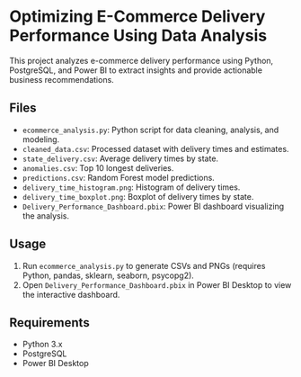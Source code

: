 # Optimizing E-Commerce Delivery Performance Using Data Analysis

This project analyzes e-commerce delivery performance using Python, PostgreSQL, and Power BI to extract insights and provide actionable business recommendations.

## Files
- `ecommerce_analysis.py`: Python script for data cleaning, analysis, and modeling.
- `cleaned_data.csv`: Processed dataset with delivery times and estimates.
- `state_delivery.csv`: Average delivery times by state.
- `anomalies.csv`: Top 10 longest deliveries.
- `predictions.csv`: Random Forest model predictions.
- `delivery_time_histogram.png`: Histogram of delivery times.
- `delivery_time_boxplot.png`: Boxplot of delivery times by state.
- `Delivery_Performance_Dashboard.pbix`: Power BI dashboard visualizing the analysis.

## Usage
1. Run `ecommerce_analysis.py` to generate CSVs and PNGs (requires Python, pandas, sklearn, seaborn, psycopg2).
2. Open `Delivery_Performance_Dashboard.pbix` in Power BI Desktop to view the interactive dashboard.

## Requirements
- Python 3.x
- PostgreSQL
- Power BI Desktop
